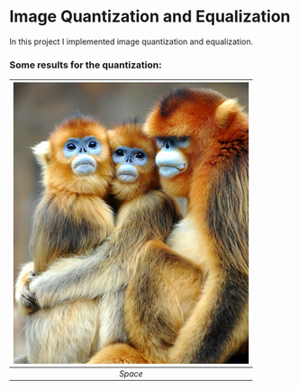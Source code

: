 # **Image Quantization and Equalization** #
In this project I implemented image quantization and equalization.

### Some results for the quantization: ###
| ![original monkey](pics/monkey.jpg) |
|:--:|
| *Space* |
